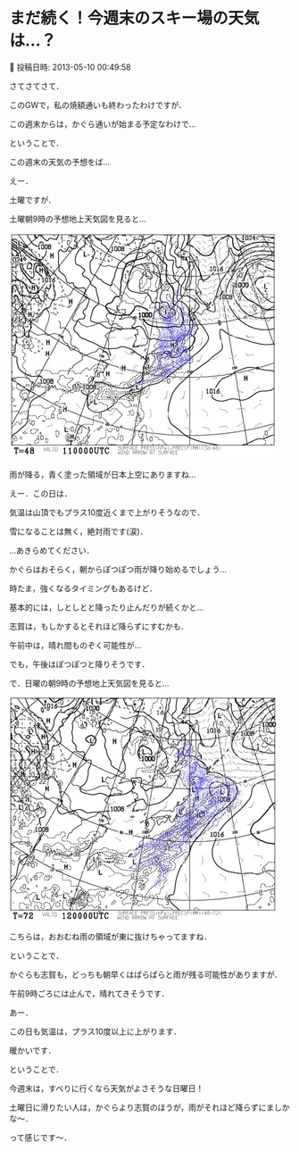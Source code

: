 # まだ続く！今週末のスキー場の天気は…？

📅 投稿日時: 2013-05-10 00:49:58

さてさてさて．


このGWで，私の焼額通いも終わったわけですが．


この週末からは，かぐら通いが始まる予定なわけで…





ということで．


この週末の天気の予想をば…





えー．


土曜ですが．


土曜朝9時の予想地上天気図を見ると…




![958645c8b51eb63aa5061673f0d17dc4.jpg](images/958645c8b51eb63aa5061673f0d17dc4.jpg)




雨が降る，青く塗った領域が日本上空にありますね…


えー．この日は．


気温は山頂でもプラス10度近くまで上がりそうなので．


雪になることは無く，絶対雨です(涙)．


…あきらめてください．





かぐらはおそらく，朝からぽつぽつ雨が降り始めるでしょう…


時たま，強くなるタイミングもあるけど．


基本的には，しとしとと降ったり止んだりが続くかと…





志賀は，もしかするとそれほど降らずにすむかも．


午前中は，晴れ間ものぞく可能性が…


でも，午後はぽつぽつと降りそうです．





で．日曜の朝9時の予想地上天気図を見ると…




![df78464dde43e6aafab2ffb18d3c7344.jpg](images/df78464dde43e6aafab2ffb18d3c7344.jpg)




こちらは，おおむね雨の領域が東に抜けちゃってますね．


ということで．


かぐらも志賀も，どっちも朝早くはぱらぱらと雨が残る可能性がありますが．


午前9時ごろには止んで，晴れてきそうです．





あー．


この日も気温は，プラス10度以上に上がります．


暖かいです．





ということで．


今週末は，すべりに行くなら天気がよさそうな日曜日！


土曜日に滑りたい人は，かぐらより志賀のほうが，雨がそれほど降らずにましかな～．


って感じです～．
